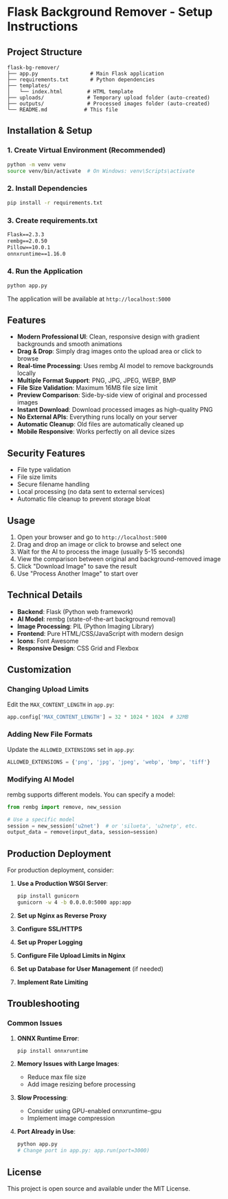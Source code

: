 # Flask Background Remover - Setup Instructions

## Project Structure
```
flask-bg-remover/
├── app.py                 # Main Flask application
├── requirements.txt       # Python dependencies
├── templates/
│   └── index.html        # HTML template
├── uploads/              # Temporary upload folder (auto-created)
├── outputs/              # Processed images folder (auto-created)
└── README.md            # This file
```

## Installation & Setup

### 1. Create Virtual Environment (Recommended)
```bash
python -m venv venv
source venv/bin/activate  # On Windows: venv\Scripts\activate
```

### 2. Install Dependencies
```bash
pip install -r requirements.txt
```

### 3. Create requirements.txt
```txt
Flask==2.3.3
rembg==2.0.50
Pillow==10.0.1
onnxruntime==1.16.0
```

### 4. Run the Application
```bash
python app.py
```

The application will be available at `http://localhost:5000`

## Features

- **Modern Professional UI**: Clean, responsive design with gradient backgrounds and smooth animations
- **Drag & Drop**: Simply drag images onto the upload area or click to browse
- **Real-time Processing**: Uses rembg AI model to remove backgrounds locally
- **Multiple Format Support**: PNG, JPG, JPEG, WEBP, BMP
- **File Size Validation**: Maximum 16MB file size limit
- **Preview Comparison**: Side-by-side view of original and processed images
- **Instant Download**: Download processed images as high-quality PNG
- **No External APIs**: Everything runs locally on your server
- **Automatic Cleanup**: Old files are automatically cleaned up
- **Mobile Responsive**: Works perfectly on all device sizes

## Security Features

- File type validation
- File size limits
- Secure filename handling
- Local processing (no data sent to external services)
- Automatic file cleanup to prevent storage bloat

## Usage

1. Open your browser and go to `http://localhost:5000`
2. Drag and drop an image or click to browse and select one
3. Wait for the AI to process the image (usually 5-15 seconds)
4. View the comparison between original and background-removed image
5. Click "Download Image" to save the result
6. Use "Process Another Image" to start over

## Technical Details

- **Backend**: Flask (Python web framework)
- **AI Model**: rembg (state-of-the-art background removal)
- **Image Processing**: PIL (Python Imaging Library)
- **Frontend**: Pure HTML/CSS/JavaScript with modern design
- **Icons**: Font Awesome
- **Responsive Design**: CSS Grid and Flexbox

## Customization

### Changing Upload Limits
Edit the `MAX_CONTENT_LENGTH` in `app.py`:
```python
app.config['MAX_CONTENT_LENGTH'] = 32 * 1024 * 1024  # 32MB
```

### Adding New File Formats
Update the `ALLOWED_EXTENSIONS` set in `app.py`:
```python
ALLOWED_EXTENSIONS = {'png', 'jpg', 'jpeg', 'webp', 'bmp', 'tiff'}
```

### Modifying AI Model
rembg supports different models. You can specify a model:
```python
from rembg import remove, new_session

# Use a specific model
session = new_session('u2net')  # or 'silueta', 'u2netp', etc.
output_data = remove(input_data, session=session)
```

## Production Deployment

For production deployment, consider:

1. **Use a Production WSGI Server**:
   ```bash
   pip install gunicorn
   gunicorn -w 4 -b 0.0.0.0:5000 app:app
   ```

2. **Set up Nginx as Reverse Proxy**
3. **Configure SSL/HTTPS**
4. **Set up Proper Logging**
5. **Configure File Upload Limits in Nginx**
6. **Set up Database for User Management** (if needed)
7. **Implement Rate Limiting**

## Troubleshooting

### Common Issues

1. **ONNX Runtime Error**: 
   ```bash
   pip install onnxruntime
   ```

2. **Memory Issues with Large Images**:
   - Reduce max file size
   - Add image resizing before processing

3. **Slow Processing**:
   - Consider using GPU-enabled onnxruntime-gpu
   - Implement image compression

4. **Port Already in Use**:
   ```bash
   python app.py
   # Change port in app.py: app.run(port=3000)
   ```

## License

This project is open source and available under the MIT License.